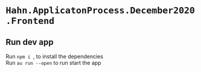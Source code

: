 # `Hahn.ApplicatonProcess.December2020.Frontend`



## Run dev app

Run `npm i `, to install the dependencies\
Run `au run --open` to run start the app
